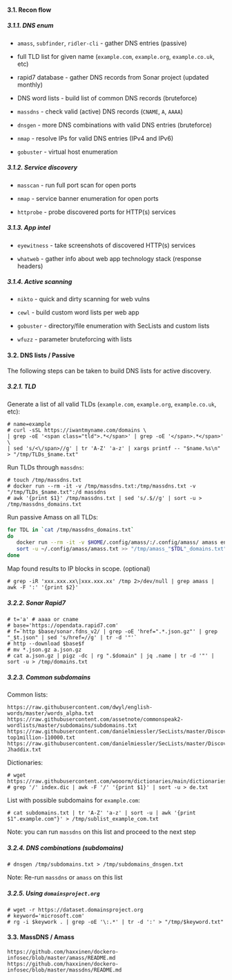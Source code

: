 #### 3.1. Recon flow

##### 3.1.1. DNS enum

- `amass`, `subfinder`, `ridler-cli` - gather DNS entries (passive)

- full TLD list for given name (`example.com`, `example.org`, `example.co.uk`, etc)

- rapid7 database - gather DNS records from Sonar project (updated monthly)

- DNS word lists - build list of common DNS records (bruteforce)

- `massdns` - check valid (active) DNS records (`CNAME`, `A`, `AAAA`)

- `dnsgen` - more DNS combinations with valid DNS entries (bruteforce)

- `nmap` - resolve IPs for valid DNS entries (IPv4 and IPv6)

- `gobuster` - virtual host enumeration

##### 3.1.2. Service discovery

- `masscan` - run full port scan for open ports

- `nmap` - service banner enumeration for open ports

- `httprobe` - probe discovered ports for HTTP(s) services

##### 3.1.3. App intel
	
- `eyewitness` - take screenshots of discovered HTTP(s) services
    
- `whatweb` - gather info about web app technology stack (response headers)

##### 3.1.4. Active scanning

- `nikto` - quick and dirty scanning for web vulns

- `cewl` - build custom word lists per web app

- `gobuster` - directory/file enumeration with SecLists and custom lists

- `wfuzz` - parameter bruteforcing with lists


#### 3.2. DNS lists / Passive

The following steps can be taken to build DNS lists for active discovery.

##### 3.2.1. TLD

Generate a list of all valid TLDs (`example.com`, `example.org`, `example.co.uk`, etc):
```
# name=example
# curl -sSL https://iwantmyname.com/domains \
| grep -oE '<span class="tld">.*</span>' | grep -oE '</span>.*</span>' \
| sed 's/<\/span>//g' | tr 'A-Z' 'a-z' | xargs printf -- "$name.%s\n" > "/tmp/TLDs_$name.txt"
```

Run TLDs through `massdns`:
```
# touch /tmp/massdns.txt
# docker run --rm -it -v /tmp/massdns.txt:/tmp/massdns.txt -v "/tmp/TLDs_$name.txt":/d massdns
# awk '{print $1}' /tmp/massdns.txt | sed 's/.$//g' | sort -u > /tmp/massdns_domains.txt
```

Run passive Amass on all TLDs: 
```bash
for TDL in `cat /tmp/massdns_domains.txt`
do
   docker run --rm -it -v $HOME/.config/amass/:/.config/amass/ amass enum -ip -w /x -d $TDL
   sort -u ~/.config/amass/amass.txt >> "/tmp/amass_"$TDL"_domains.txt"
done
```

Map found results to IP blocks in scope. (optional)
```
# grep -iR 'xxx.xxx.xx\|xxx.xxx.xx' /tmp 2>/dev/null | grep amass | awk -F ':' '{print $2}'
```

##### 3.2.2. Sonar Rapid7
```
# t='a' # aaaa or cname
# base='https://opendata.rapid7.com'
# f=`http $base/sonar.fdns_v2/ | grep -oE 'href=".*.json.gz"' | grep "_$t.json" | sed 's/href=//g' | tr -d '"'`
# http --download $base$f
# mv *.json.gz a.json.gz
# cat a.json.gz | pigz -dc | rg ".$domain" | jq .name | tr -d '"' | sort -u > /tmp/domains.txt
```

##### 3.2.3. Common subdomains

Common lists:
```
https://raw.githubusercontent.com/dwyl/english-words/master/words_alpha.txt
https://raw.githubusercontent.com/assetnote/commonspeak2-wordlists/master/subdomains/subdomains.txt
https://raw.githubusercontent.com/danielmiessler/SecLists/master/Discovery/DNS/subdomains-top1million-110000.txt
https://raw.githubusercontent.com/danielmiessler/SecLists/master/Discovery/DNS/dns-Jhaddix.txt
```

Dictionaries:
```
# wget https://raw.githubusercontent.com/wooorm/dictionaries/main/dictionaries/de/index.dic
# grep '/' index.dic | awk -F '/' '{print $1}' | sort -u > de.txt
```

List with possible subdomains for `example.com`:
```
# cat subdomains.txt | tr 'A-Z' 'a-z' | sort -u | awk '{print $1".example.com"}' > /tmp/sublist_example_com.txt
```
Note: you can run `massdns` on this list and proceed to the next step

##### 3.2.4. DNS combinations (subdomains)

```
# dnsgen /tmp/subdomains.txt > /tmp/subdomains_dnsgen.txt
```
Note: Re-run `massdns` or `amass` on this list

##### 3.2.5. Using `domainsproject.org`

```
# wget -r https://dataset.domainsproject.org
# keyword='microsoft.com'
# rg -i $keywork . | grep -oE '\:.*' | tr -d ':' > "/tmp/$keyword.txt"
```


#### 3.3. MassDNS / Amass

```
https://github.com/haxxinen/dockero-infosec/blob/master/amass/README.md
https://github.com/haxxinen/dockero-infosec/blob/master/massdns/README.md
```
